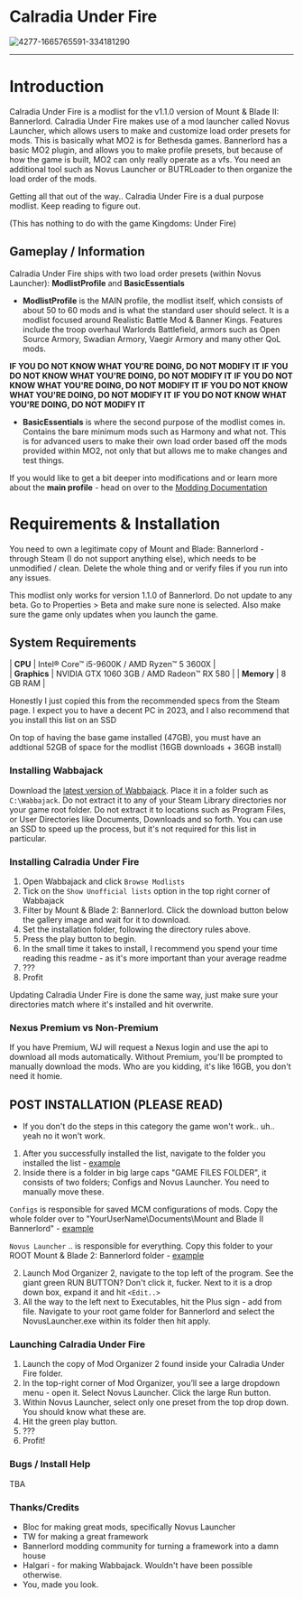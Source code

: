 # Calradia Under Fire

![4277-1665765591-334181290](https://user-images.githubusercontent.com/17627623/224583503-024f767d-d50b-47bd-ae4e-8702d521e420.jpeg)


---

# Introduction

Calradia Under Fire is a modlist for the v1.1.0 version of Mount & Blade II: Bannerlord. Calradia Under Fire makes use of a mod launcher called Novus Launcher, which allows users to make and customize load order presets for mods. This is basically what MO2 is for Bethesda games. Bannerlord has a basic MO2 plugin, and allows you to make profile presets, but because of how the game is built, MO2 can only really operate as a vfs. You need an additional tool such as Novus Launcher or BUTRLoader to then organize the load order of the mods.

Getting all that out of the way.. Calradia Under Fire is a dual purpose modlist. Keep reading to figure out. 

(This has nothing to do with the game Kingdoms: Under Fire)


## Gameplay / Information

Calradia Under Fire ships with two load order presets (within Novus Launcher): **ModlistProfile** and **BasicEssentials**

- **ModlistProfile** is the MAIN profile, the modlist itself, which consists of about 50 to 60 mods and is what the standard user should select. It is a modlist focused around Realistic Battle Mod & Banner Kings. Features include the troop overhaul Warlords Battlefield, armors such as Open Source Armory, Swadian Armory, Vaegir Armory and many other QoL mods.

**IF YOU DO NOT KNOW WHAT YOU'RE DOING, DO NOT MODIFY IT**
**IF YOU DO NOT KNOW WHAT YOU'RE DOING, DO NOT MODIFY IT**
**IF YOU DO NOT KNOW WHAT YOU'RE DOING, DO NOT MODIFY IT**
**IF YOU DO NOT KNOW WHAT YOU'RE DOING, DO NOT MODIFY IT**
**IF YOU DO NOT KNOW WHAT YOU'RE DOING, DO NOT MODIFY IT**

- **BasicEssentials** is where the second purpose of the modlist comes in. Contains the bare minimum mods such as Harmony and what not. This is for advanced users to make their own load order based off the mods provided within MO2, not only that but allows me to make changes and test things. 


If you would like to get a bit deeper into modifications and or learn more about the **main profile** - head on over to the [Modding Documentation](https://github.com/Maelstrom8/CalradiaUnderFire/blob/main/Documentation/Modding%20Documentation.md)

# Requirements & Installation

You need to own a legitimate copy of Mount and Blade: Bannerlord - through Steam (I do not support anything else), which needs to be unmodified / clean. Delete the whole thing and or verify files if you run into any issues.

This modlist only works for version 1.1.0 of Bannerlord. Do not update to any beta. Go to Properties > Beta and make sure none is selected. Also make sure the game only updates when you launch the game.

## System Requirements

| **CPU**   |  Intel® Core™ i5-9600K / AMD Ryzen™ 5 3600X   |  
| **Graphics**    | NVIDIA GTX 1060 3GB / AMD Radeon™ RX 580 |
| **Memory**    | 8 GB RAM |

Honestly I just copied this from the recommended specs from the Steam page. I expect you to have a decent PC in 2023, and I also recommend that you install this list on an SSD

On top of having the base game installed (47GB), you must have an addtional 52GB of space for the modlist (16GB downloads + 36GB install)

### Installing Wabbajack

Download the [latest version of Wabbajack](https://github.com/wabbajack-tools/wabbajack/releases). Place it in a folder such as `C:\Wabbajack`. Do not extract it to any of your Steam Library directories nor your game root folder. Do not extract it to locations such as Program Files, or User Directories like Documents, Downloads and so forth. You can use an SSD to speed up the process, but it's not required for this list in particular.



### Installing Calradia Under Fire

1. Open Wabbajack and click `Browse Modlists`
2. Tick on the `Show Unofficial lists` option in the top right corner of Wabbajack
3. Filter by Mount & Blade 2: Bannerlord. Click the download button below the gallery image and wait for it to download.
4. Set the installation folder, following the directory rules above.
5. Press the play button to begin.
6. In the small time it takes to install, I recommend you spend your time reading this readme - as it's more important than your average readme
7. ???
8. Profit

Updating Calradia Under Fire is done the same way, just make sure your directories match where it's installed and hit overwrite.



### Nexus Premium vs Non-Premium



If you have Premium, WJ will request a Nexus login and use the api to download all mods automatically. Without Premium, you'll be prompted to manually download the mods. Who are you kidding, it's like 16GB, you don't need it homie.



## POST INSTALLATION (PLEASE READ)

- If you don't do the steps in this category the game won't work.. uh.. yeah no it won't work.

1. After you successfully installed the list, navigate to the folder you installed the list - [example](https://i.imgur.com/3rKIdRO.png)
2. Inside there is a folder in big large caps "GAME FILES FOLDER", it consists of two folders; Configs and Novus Launcher. You need to manually move these.


`Configs` is responsible for saved MCM configurations of mods. Copy the whole folder over to "YourUserName\Documents\Mount and Blade II Bannerlord\" - [example](https://i.imgur.com/oSyPZoS.png)

`Novus Launcher` .. is responsible for everything. Copy this folder to your ROOT Mount & Blade 2: Bannerlord folder - [example](https://i.imgur.com/vPIodfH.png)


2. Launch Mod Organizer 2, navigate to the top left of the program. See the giant green RUN BUTTON? Don't click it, fucker. Next to it is a drop down box, expand it and hit `<Edit..>`
3. All the way to the left next to Executables, hit the Plus sign - add from file. Navigate to your root game folder for Bannerlord and select the NovusLauncher.exe within its folder then hit apply.



### Launching Calradia Under Fire

1. Launch the copy of Mod Organizer 2 found inside your Calradia Under Fire folder.
2. In the top-right corner of Mod Organizer, you’ll see a large dropdown menu - open it. Select Novus Launcher. Click the large Run button.
3. Within Novus Launcher, select only one preset from the top drop down. You should know what these are.
4. Hit the green play button.
5. ???
6. Profit!


### Bugs / Install Help

TBA

### Thanks/Credits

- Bloc for making great mods, specifically Novus Launcher
- TW for making a great framework
- Bannerlord modding community for turning a framework into a damn house
- Halgari - for making Wabbajack. Wouldn't have been possible otherwise.
- You, made you look.
